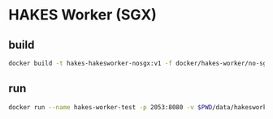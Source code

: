 # HAKES Worker (SGX)

## build

```sh
docker build -t hakes-hakesworker-nosgx:v1 -f docker/hakes-worker/no-sgx/Dockerfile .
```

## run

```sh
docker run --name hakes-worker-test -p 2053:8080 -v $PWD/data/hakesworker/sample-config.json:/mounted_store/config hakes-hakesworker-nosgx:v1 
```
